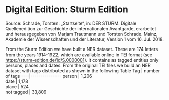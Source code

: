 # Digital Edition: Sturm Edition 

Source:
Schrade, Torsten: „Startseite“, in: DER STURM. Digitale Quellenedition zur Geschichte der internationalen Avantgarde, erarbeitet und herausgegeben von Marjam Trautmann und Torsten Schrade. Mainz, Akademie der Wissenschaften und der Literatur, Version 1 vom 16. Jul. 2018.

From the Sturm Edition we have built a NER dataset. These are 174 letters from the years 1914-1922, which are available online in TEI format (see https://sturm-edition.de/id/S.0000001). It contains as tagged entities only persons, places and dates. From the original TEI files we build an NER dataset with tags distributed as shown in the following Table
Tag | number of tags 
----|---------------
person       | 1,206  
date         | 1,178  
place        | 524   
not tagged   | 33,809 
